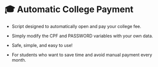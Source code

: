 # 🎓 Automatic College Payment

- Script designed to automatically open and pay your college fee.
  
- Simply modify the CPF and PASSWORD variables with your own data.
  
- Safe, simple, and easy to use!
  
- For students who want to save time and avoid manual payment every month. 
